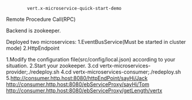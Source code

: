             vert.x-microservice-quick-start-demo
	
Remote Procedure Call(RPC)

Backend is zookeeper.

Deployed two microservices:
	1.EventBusService(Must be started in cluster mode)
	2.HttpEndpoint

1.Modify the configuration file(src/config/local.json) according to your situation.
2.Start your zookeeper.
3.cd vertx-microservices-provider;./redeploy.sh
4.cd vertx-microservices-consumer;./redeploy.sh
5.http://consumer.http.host:8080/httpEndPoint/sayHi/Jack
  http://consumer.http.host:8080/ebServiceProxy/sayHi/Tom
  http://consumer.http.host:8080/ebServiceProxy/getLength/vertx